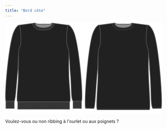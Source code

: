 ```yaml
---
title: "Bord côte"
---
```


![Bord côte](ribbing.svg)

Voulez-vous ou non ribbing à l'ourlet ou aux poignets ?




